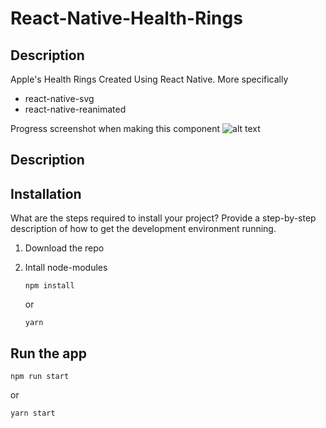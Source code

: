 # React-Native-Health-Rings

## Description

Apple's Health Rings Created Using React Native. More specifically

- react-native-svg
- react-native-reanimated

Progress screenshot when making this component
![alt text](https://i.imgur.com/V7nkxuZ.png)

## Description

## Installation

What are the steps required to install your project? Provide a step-by-step description of how to get the development environment running.

1. Download the repo
2. Intall node-modules

   ```
   npm install
   ```

   or

   ```
   yarn
   ```

## Run the app
   ```
   npm run start
   ```
   or
   ```
   yarn start
   ```
